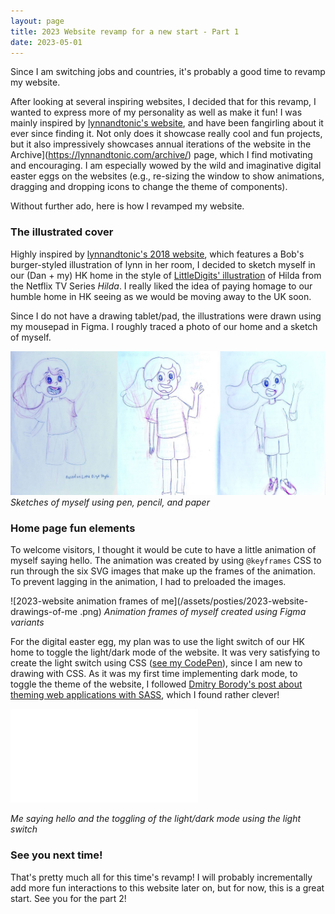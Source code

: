 ```yaml
---
layout: page
title: 2023 Website revamp for a new start - Part 1
date: 2023-05-01
---
```


Since I am switching jobs and countries, it's probably a good time to revamp my website.

After looking at several inspiring websites, I decided that for this revamp, I wanted to express more of my personality as well as make it fun! I was mainly inspired by [lynnandtonic's website](https://lynnandtonic.com/), and have been fangirling about it ever since finding it. Not only does it showcase really cool and fun projects, but it also impressively showcases annual iterations of the website in the Archive](https://lynnandtonic.com/archive/) page, which I find motivating and encouraging. I am especially wowed by the wild and imaginative digital easter eggs on the websites (e.g., re-sizing the window to show animations, dragging and dropping icons to change the theme of components).

Without further ado, here is how I revamped my website.

### The illustrated cover

Highly inspired by [lynnandtonic's 2018 website](https://lynnandtonic.com/archive/2018/), which features a Bob's burger-styled illustration of lynn in her room, I decided to sketch myself in our (Dan + my) HK home in the style of [LittleDigits' illustration](https://twitter.com/little_digits/status/1326339039197360128) of Hilda from the Netflix TV Series _Hilda_. I really liked the idea of paying homage to our humble home in HK seeing as we would be moving away to the UK soon.

Since I do not have a drawing tablet/pad, the illustrations were drawn using my mousepad in Figma. I roughly traced a photo of our home and a sketch of myself.

![2023-website-sketches.jpg](/assets/posties/2023-website-sketches.jpg)
_Sketches of myself using pen, pencil, and paper_

### Home page fun elements

To welcome visitors, I thought it would be cute to have a little animation of myself saying hello. The animation was created by using `@keyframes` CSS to run through the six SVG images that make up the frames of the animation. To prevent lagging in the animation, I had to preloaded the images.

![2023-website animation frames of me](/assets/posties/2023-website-drawings-of-me
.png)
_Animation frames of myself created using Figma variants_

For the digital easter egg, my plan was to use the light switch of our HK home to toggle the light/dark mode of the website. It was very satisfying to create the light switch using CSS ([see my CodePen](https://codepen.io/gracechin/pen/abaamgJ)), since I am new to drawing with CSS. As it was my first time implementing dark mode, to toggle the theme of the website, I followed [Dmitry Borody's post about theming web applications with SASS](https://medium.com/@dmitriy.borodiy/easy-color-theming-with-scss-bc38fd5734d1), which I found rather clever!

<div class="video-container">
    <iframe src="/assets/posties/2023-website-light-switch.mp4" frameborder="0" allowfullscreen></iframe>
</div>

_Me saying hello and the toggling of the light/dark mode using the light switch_

### See you next time!

That's pretty much all for this time's revamp! I will probably incrementally add more fun interactions to this website later on, but for now, this is a great start. See you for the part 2!
